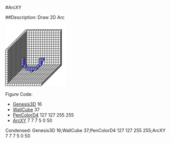 #ArcXY

##Description: Draw 2D Arc <x> <y> <z> <radius> <startAngle> <sweepAngle>

![](ArcXY.png)

Figure Code:
- [Genesis3D](Genesis3D.md) 16
- [WallCube](WallCube.md) 37
- [PenColorD4](PenColorD4.md) 127 127 255 255
- [ArcXY](ArcXY.md) 7 7 7 5 0 50

Condensed: Genesis3D 16;WallCube 37;PenColorD4 127 127 255 255;ArcXY 7 7 7 5 0 50

